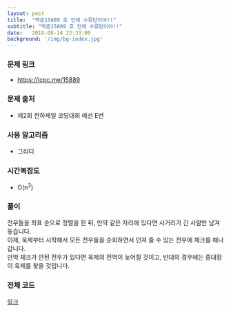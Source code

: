 ```yaml
---
layout: post
title:  "백준15889 호 안에 수류탄이야!!"
subtitle: "백준15889 호 안에 수류탄이야!!"
date:   2018-08-14 22:33:00
background: '/img/bg-index.jpg'
---
```


### 문제 링크
* https://icpc.me/15889

### 문제 출처
* 제2회 천하제일 코딩대회 예선 E번

### 사용 알고리즘
* 그리디

### 시간복잡도
* O(n<sup>2</sup>)

### 풀이
전우들을 좌표 순으로 정렬을 한 뒤, 만약 같은 자리에 있다면 사거리가 긴 사람만 남겨놓습니다.<br>
이제, 욱제부터 시작해서 모든 전우들을 순회하면서 던져 줄 수 있는 전우에 체크를 해나갑니다.<br>
만약 체크가 안된 전우가 있다면 욱제의 전역이 늦어질 것이고, 반대의 경우에는 중대장이 욱제를 찾을 것입니다.


### 전체 코드
<a href = "https://github.com/justiceHui/BOJ/blob/master/SunrinCCD18/15889.cpp">링크</a>
